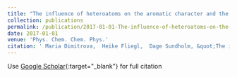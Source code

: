 ```yaml
---
title: "The influence of heteroatoms on the aromatic character and the current pathways of B$_2$N$_2$-dibenzo[a,e]pentalenes"
collection: publications
permalink: /publication/2017-01-01-The-influence-of-heteroatoms-on-the-aromatic-character-and-the-current-pathways-of-B_2N_2-dibenzopentalenes
date: 2017-01-01
venue: 'Phys. Chem. Chem. Phys.'
citation: ' Maria Dimitrova,  Heike Fliegl,  Dage Sundholm, &quot;The influence of heteroatoms on the aromatic character and the current pathways of B$_2$N$_2$-dibenzo[a,e]pentalenes.&quot; Phys. Chem. Chem. Phys., 2017.'
---
```

Use [Google Scholar](https://scholar.google.com/scholar?q=The+influence+of+heteroatoms+on+the+aromatic+character+and+the+current+pathways+of+B$_2$N$_2$+dibenzo[a,e]pentalenes){:target="_blank"} for full citation